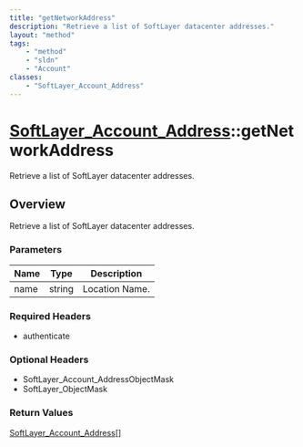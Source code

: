 ```yaml
---
title: "getNetworkAddress"
description: "Retrieve a list of SoftLayer datacenter addresses."
layout: "method"
tags:
    - "method"
    - "sldn"
    - "Account"
classes:
    - "SoftLayer_Account_Address"
---
```

# [SoftLayer_Account_Address](/reference/services/SoftLayer_Account_Address)::getNetworkAddress

Retrieve a list of SoftLayer datacenter addresses.


## Overview 
Retrieve a list of SoftLayer datacenter addresses.

### Parameters 
|Name | Type | Description |
| --- | --- | --- |
|name| string| Location Name.|


### Required Headers
* authenticate

### Optional Headers
* SoftLayer_Account_AddressObjectMask
* SoftLayer_ObjectMask

### Return Values
<a href='/reference/datatypes/SoftLayer_Account_Address'>SoftLayer_Account_Address[] </a>

